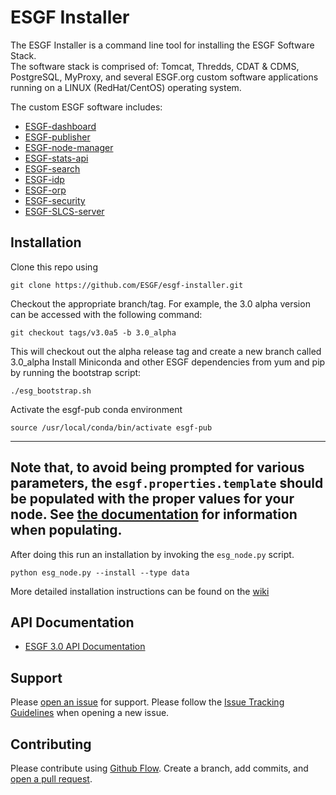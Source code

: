 # ESGF Installer
The ESGF Installer is a command line tool for installing the ESGF Software Stack.  
The software stack is comprised of: Tomcat, Thredds, CDAT & CDMS, PostgreSQL, MyProxy, and several ESGF.org custom software applications running on a LINUX (RedHat/CentOS) operating system.

The custom ESGF software includes:
- [ESGF-dashboard](https://github.com/ESGF/esgf-dashboard)
- [ESGF-publisher](https://github.com/ESGF/esg-publisher)
- [ESGF-node-manager](https://github.com/ESGF/esgf-node-manager)
- [ESGF-stats-api](https://github.com/ESGF/esgf-stats-api)
- [ESGF-search](https://github.com/ESGF/esg-search)
- [ESGF-idp](https://github.com/ESGF/esgf-idp)
- [ESGF-orp](https://github.com/ESGF/esg-orp)
- [ESGF-security](https://github.com/ESGF/esgf-security)
- [ESGF-SLCS-server](https://github.com/ESGF/esgf-slcs-server)

## Installation
Clone this repo using 
```
git clone https://github.com/ESGF/esgf-installer.git
```
Checkout the appropriate branch/tag. For example, the 3.0 alpha version can be accessed with the following command: 
```
git checkout tags/v3.0a5 -b 3.0_alpha
```
This will checkout out the alpha release tag and create a new branch called 3.0_alpha
Install Miniconda and other ESGF dependencies from yum and pip by running the bootstrap script:
```
./esg_bootstrap.sh
``` 
Activate the esgf-pub conda environment
```
source /usr/local/conda/bin/activate esgf-pub
```

---
Note that, to avoid being prompted for various parameters, the `esgf.properties.template` should be populated with the proper values for your node.
See [the documentation](https://esgf.github.io/esgf-installer/autoinstall_usage.html) for information when populating.
---

After doing this run an installation by invoking the `esg_node.py` script.

```
python esg_node.py --install --type data
```


More detailed installation instructions can be found on the [wiki](https://github.com/ESGF/esgf-installer/wiki)

## API Documentation
- [ESGF 3.0 API Documentation](https://esgf.github.io/esgf-installer/)

## Support

Please [open an issue](https://github.com/ESGF/esgf-installer/issues/new) for support.
Please follow the [Issue Tracking Guidelines](https://github.com/ESGF/esgf-installer/wiki/ESGF-Installer-Issue-Tracking-Guidelines) when opening a new issue.


## Contributing

Please contribute using [Github Flow](https://guides.github.com/introduction/flow/). Create a branch, add commits, and [open a pull request](https://github.com/ESGF/esgf-installer/compare).
